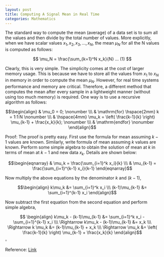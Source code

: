```yaml
---
layout: post
title: Computing A Signal Mean in Real Time
categories: Mathematics
---
```


The standard way to compute the mean (average) of a data set is to sum all the values and then divide by the total number of values. More explicitly, when we have scalar values $x_1, x_2, x_3, ..., x_N$, the mean $\mu_N$ for all the N values is computed as follows:

$$ \mu_N = \frac{\sum_{k=1}^N x_k}{N} ... (1) $$

Clearly, this is very simple. The simplicity comes at the cost of larger memory usage. This is because we have to store all the values from $x_1$ to $x_N$ in memory in order to compute the mean $\mu_N$. However, for real time systems performance and memory are critical. Therefore, a different method that computes the mean after every sample in a lightweight manner (without using too much memory) is required. One way is to use a recursive algorithm as follows: 

$$\begin{align} 
& \mu_0 = 0;       \nonumber \\\
& \mathrm{for} \hspace{2mm} k = 1:1:N \nonumber \\\
& \hspace{4mm} \mu_k = \left( \frac{k-1}{k} \right) \mu_{k-1} + \frac{x_k}{k};   \nonumber \\\
& \mathrm{endfor} \nonumber
\end{align}$$

Proof: 
The proof is pretty easy. First use the formula for mean assuming $k-1$ values are known. Similarly, write formula of mean assuming $k$ values are known. Perform some simple algebra to obtain the solution of mean at $k$ in terms of mean at $k-1$ and new data $x_k$. Details are shown below:

$$\begin{eqnarray} 
& \mu_k = \frac{\sum_{i=1}^k x_i}{k} \\\
& \mu_{k-1} = \frac{\sum_{i=1}^{k-1} x_i}{k-1} 
\end{eqnarray}$$ 

Now multiply the above equations by the denominator $k$ and ($k-1$),

$$\begin{align} 
 k\mu_k &= \sum_{i=1}^k x_i \\\
(k-1)\mu_{k-1} &= \sum_{i=1}^{k-1} x_i  
\end{align}$$ 

Now subtract the first equation from the second equation and perform simple algebra,

$$ \begin{align} 
k\mu_k - (k-1)\mu_{k-1} &= \sum_{i=1}^k x_i  - \sum_{i=1}^{k-1} x_i  \\\
\Rightarrow k\mu_k - (k-1)\mu_{k-1} &= x_k \\\
\Rightarrow   k \mu_k &=  (k-1)\mu_{k-1} + x_k \\\
\Rightarrow   \mu_k &= \left( \frac{k-1}{k} \right) \mu_{k-1} + \frac{x_k}{k} 
\end{align}$$ 
$\square$

Reference: [Link](https://www.jstor.org/stable/1266577)
